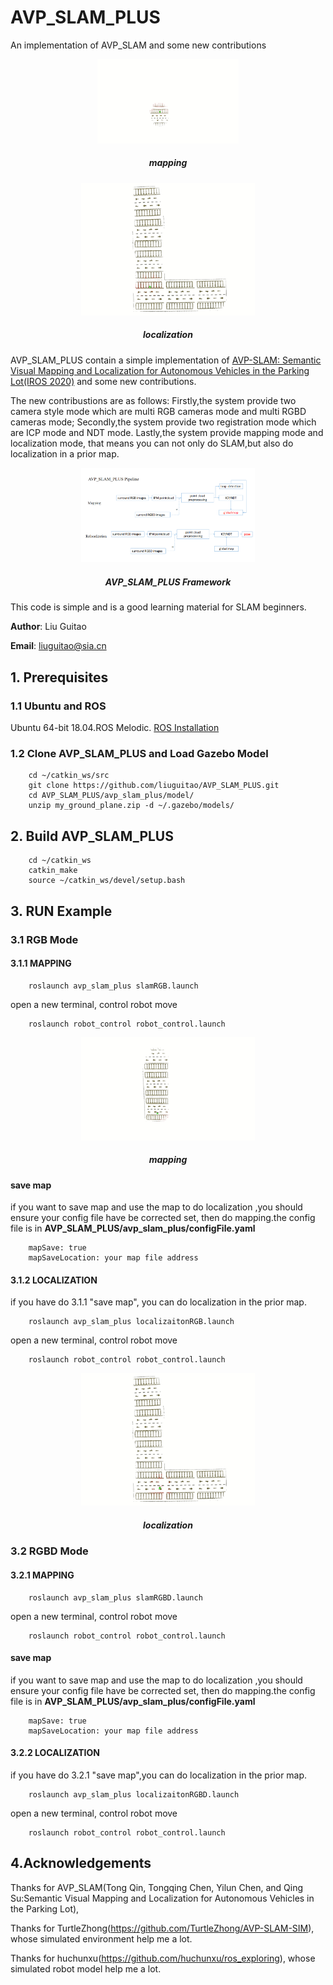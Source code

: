 # AVP_SLAM_PLUS
An implementation of AVP_SLAM and some new contributions

<p align='center'>
<img src="images/mapping1.gif"  width = 45% height = 45% " />
<h5 align="center">mapping</h5>
</p>



<p align='center'>
<img src="images/localization1.gif" width = 55% height = 55% />
<h5 align="center">localization</h5>
</p>

AVP_SLAM_PLUS contain a simple implementation of [AVP-SLAM: Semantic Visual Mapping and Localization for Autonomous Vehicles in the Parking Lot(IROS 2020)](https://arxiv.org/abs/2007.01813) and some new contributions.

The new contribustions are as follows: Firstly,the system provide two camera style mode which are multi RGB cameras mode and multi RGBD cameras mode; Secondly,the system provide two registration mode which are ICP mode and NDT mode. Lastly,the system provide mapping mode and localization mode, that means you can not only do SLAM,but also do localization in a prior map.

<p align='center'>
<img src="images/avp_slam_plus_frame.PNG" width = 55% height = 55% />
<h5 align="center">AVP_SLAM_PLUS Framework</h5>
</p>

This code is simple and is a good learning material for SLAM beginners.


**Author**: Liu Guitao

**Email**: liuguitao@sia.cn

## 1. Prerequisites
### 1.1 **Ubuntu** and **ROS**
Ubuntu 64-bit 18.04.ROS Melodic. [ROS Installation](http://wiki.ros.org/ROS/Installation)

### 1.2 **Clone AVP_SLAM_PLUS** and **Load Gazebo Model** 
```
    cd ~/catkin_ws/src
    git clone https://github.com/liuguitao/AVP_SLAM_PLUS.git
    cd AVP_SLAM_PLUS/avp_slam_plus/model/
    unzip my_ground_plane.zip -d ~/.gazebo/models/
```

## 2. Build AVP_SLAM_PLUS

```
    cd ~/catkin_ws
    catkin_make
    source ~/catkin_ws/devel/setup.bash
```
## 3. RUN Example
### 3.1  **RGB Mode**
#### 3.1.1  **MAPPING**
```
    roslaunch avp_slam_plus slamRGB.launch
```

open a new terminal, control robot move
```
    roslaunch robot_control robot_control.launch
```
<p align='center'>
<img src="images/mapping2.gif"  width = 55% height = 55% />
<h5 align="center">mapping</h5>
</p>

#### **save map**

if you want to save map and use the map to do localization ,you should ensure your config file have be corrected set, then do mapping.the config file is in   **AVP_SLAM_PLUS/avp_slam_plus/configFile.yaml**

```
    mapSave: true
    mapSaveLocation: your map file address 
```

#### 3.1.2  **LOCALIZATION**
if you have do 3.1.1 "save map", you can do localization in the prior map.
```
    roslaunch avp_slam_plus localizaitonRGB.launch
```


open a new terminal, control robot move
```
    roslaunch robot_control robot_control.launch
```
<p align='center'>
<img src="images/localization2.gif" width = 55% height = 55% />
<h5 align="center">localization</h5>
</p>

### 3.2  **RGBD Mode**
#### 3.2.1  **MAPPING**
```
    roslaunch avp_slam_plus slamRGBD.launch
```

open a new terminal, control robot move
```
    roslaunch robot_control robot_control.launch
```
#### **save map**
if you want to save map and use the map to do localization ,you should ensure your config file have be corrected set, then do mapping.the config file is in   **AVP_SLAM_PLUS/avp_slam_plus/configFile.yaml**
```
    mapSave: true
    mapSaveLocation: your map file address 

```

#### 3.2.2  **LOCALIZATION**
if you have do 3.2.1 "save map",you can do localization in the prior map.
```
    roslaunch avp_slam_plus localizaitonRGBD.launch
```

open a new terminal, control robot move
```
    roslaunch robot_control robot_control.launch
```

## 4.Acknowledgements
Thanks for AVP_SLAM(Tong Qin, Tongqing Chen, Yilun Chen, and Qing Su:Semantic Visual Mapping and Localization for Autonomous Vehicles in the Parking Lot),

Thanks for TurtleZhong(https://github.com/TurtleZhong/AVP-SLAM-SIM), whose simulated environment help me a lot.

Thanks for huchunxu(https://github.com/huchunxu/ros_exploring), whose simulated robot model help me a lot.
